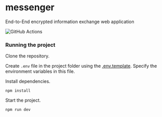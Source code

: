 # messenger 
End-to-End encrypted information exchange web application

![GitHub Actions](https://github.com/Pawnhouse/messenger/actions/workflows/ci.yml/badge.svg)

### Running the project

Clone the repository. 

Create `.env` file in the project folder using the [.env.template](.env.template).
Specify the environment variables in this file.

Install dependencies.

```
npm install
```

Start the project.

```
npm run dev
```